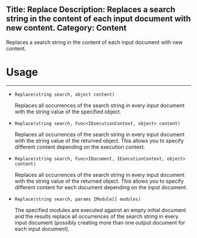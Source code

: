 Title: Replace
Description: Replaces a search string in the content of each input document with new content.
Category: Content
---
Replaces a search string in the content of each input document with new content.

# Usage
---

  - `Replace(string search, object content)`
  
    Replaces all occurrences of the search string in every input document with the string value of the specified object.

  - `Replace(string search, Func<IExecutionContext, object> content)`
  
    Replaces all occurrences of the search string in every input document with the string value of the returned object. This allows you to specify different content depending on the execution context.

  - `Replace(string search, Func<IDocument, IExecutionContext, object> content)`
  
    Replaces all occurrences of the search string in every input document with the string value of the returned object. This allows you to specify different content for each document depending on the input document.

  - `Replace(string search, params IModule[] modules)`
  
    The specified modules are executed against an empty initial document and the results replace all occurrences of the search string in every input document (possibly creating more than one output document for each input document).